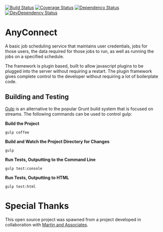 [![Build Status](https://travis-ci.org/raelcun/Hapi-API-Base.svg?branch=master)](https://travis-ci.org/raelcun/Hapi-API-Base)
[![Coverage Status](https://coveralls.io/repos/raelcun/Hapi-API-Base/badge.svg?branch=master&service=github)](https://coveralls.io/github/raelcun/Hapi-API-Base?branch=master)
[![Dependency Status](https://david-dm.org/raelcun/hapi-api-base.svg)](https://david-dm.org/raelcun/hapi-api-base)
[![DevDependency Status](https://david-dm.org/raelcun/hapi-api-base/dev-status.svg)](https://david-dm.org/raelcun/hapi-api-base#info=devDependencies)

# AnyConnect

A basic job scheduling service that maintains user credentials, jobs for those users, the data required for those jobs to run, as well as running the jobs on a specified schedule.

The framework is plugin based, built to allow javascript plugins to be plugged into the server without requiring a restart. The plugin framework gives complete control to the developer without requiring a lot of boilerplate code.

## Building and Testing

[Gulp](https://github.com/gulpjs/gulp) is an alternative to the popular Grunt build system that is focused on streams. The following commands can be used to control gulp:

**Build the Project**

```shell
gulp coffee
```

**Build and Watch the Project Directory for Changes**
```shell
gulp
```

**Run Tests, Outputting to the Command Line**
```shell
gulp test:console
```

**Run Tests, Outputting to HTML**
```shell
gulp test:html
```

# Special Thanks

This open source project was spawned from a project developed in collaboration with [Martin and Associates](http://martinandassoc.com/).